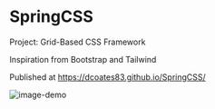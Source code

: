 # SpringCSS
Project: Grid-Based CSS Framework

Inspiration from Bootstrap and Tailwind

Published at https://dcoates83.github.io/SpringCSS/

![image-demo](https://user-images.githubusercontent.com/63134707/125169524-d2d53000-e167-11eb-9b7d-6c6e4594bbd0.png)
